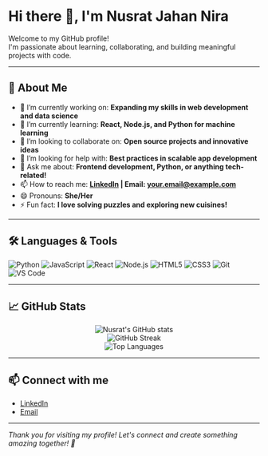 # Hi there 👋, I'm Nusrat Jahan Nira

Welcome to my GitHub profile!  
I'm passionate about learning, collaborating, and building meaningful projects with code.

---

## 🚀 About Me

- 🔭 I’m currently working on: **Expanding my skills in web development and data science**
- 🌱 I’m currently learning: **React, Node.js, and Python for machine learning**
- 👯 I’m looking to collaborate on: **Open source projects and innovative ideas**
- 🤔 I’m looking for help with: **Best practices in scalable app development**
- 💬 Ask me about: **Frontend development, Python, or anything tech-related!**
- 📫 How to reach me: **[LinkedIn](https://www.linkedin.com/in/nusrat-jahan-nira) | Email: your.email@example.com**
- 😄 Pronouns: **She/Her**
- ⚡ Fun fact: **I love solving puzzles and exploring new cuisines!**

---

## 🛠️ Languages & Tools

![Python](https://img.shields.io/badge/-Python-black?style=flat-square&logo=python)
![JavaScript](https://img.shields.io/badge/-JavaScript-black?style=flat-square&logo=javascript)
![React](https://img.shields.io/badge/-React-black?style=flat-square&logo=react)
![Node.js](https://img.shields.io/badge/-Node.js-black?style=flat-square&logo=node.js)
![HTML5](https://img.shields.io/badge/-HTML5-E34F26?style=flat-square&logo=html5&logoColor=white)
![CSS3](https://img.shields.io/badge/-CSS3-1572B6?style=flat-square&logo=css3)
![Git](https://img.shields.io/badge/-Git-black?style=flat-square&logo=git)
![VS Code](https://img.shields.io/badge/-VS%20Code-007ACC?style=flat-square&logo=visual-studio-code)

---

## 📈 GitHub Stats

<p align="center">
  <img src="https://github-readme-stats.vercel.app/api?username=Nusrat-Jahan-Nira&show_icons=true&theme=radical" alt="Nusrat's GitHub stats" />
  <br/>
  <img src="https://github-readme-streak-stats.herokuapp.com/?user=Nusrat-Jahan-Nira&theme=radical" alt="GitHub Streak" />
  <br/>
  <img src="https://github-readme-stats.vercel.app/api/top-langs/?username=Nusrat-Jahan-Nira&layout=compact&theme=radical" alt="Top Languages" />
</p>

---

## 📫 Connect with me

- [LinkedIn](https://www.linkedin.com/in/nusrat-jahan-nira)
- [Email](mailto:your.email@example.com)

---

*Thank you for visiting my profile! Let's connect and create something amazing together! 🚀*
